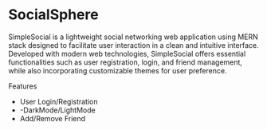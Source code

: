 # SocialSphere
SimpleSocial is a lightweight social networking web application using MERN stack designed to facilitate user interaction in a clean and intuitive interface. Developed with modern web technologies, 
SimpleSocial offers essential functionalities such as user registration, login, and friend management, while also incorporating customizable themes for user preference.


Features
- User Login/Registration
- -DarkMode/LightMode
- Add/Remove Friend
